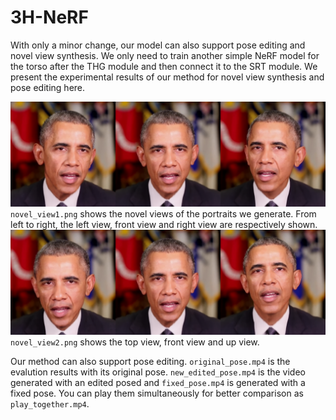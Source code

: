 # 3H-NeRF
With only a minor change, our model can also support pose editing and novel view synthesis. We only need to train another simple NeRF model for the torso after the THG module and then connect it to the SRT module.
We present the experimental results of our method for novel view synthesis and pose editing here. 

![image](novel_view1.png)
`novel_view1.png` shows the novel views of the portraits we generate. From left to right, the left view, front view and right view are respectively shown.
![image](novel_view2.png)
`novel_view2.png` shows the top view, front view and up view.

Our method can also support pose editing. `original_pose.mp4` is the evalution results with its original pose. `new_edited_pose.mp4` is the video generated with an edited posed 
and `fixed_pose.mp4` is generated with a fixed pose. You can play them simultaneously for better comparison as `play_together.mp4`.
